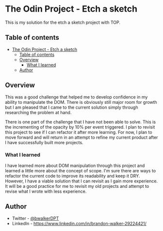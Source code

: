 # The Odin Project - Etch a sketch

This is my solution for the etch a sketch project with TOP.

## Table of contents

- [The Odin Project - Etch a sketch](#the-odin-project---etch-a-sketch)
  - [Table of contents](#table-of-contents)
  - [Overview](#overview)
    - [What I learned](#what-i-learned)
  - [Author](#author)

## Overview

This was a good challenge that helped me to develop confidence in my ability to manipulate the DOM. There is obviously still major room for growth but I am pleased that I came to the current solution simply through researching the problem at hand.

There is one part of the challenge that I have not been able to solve. This is the incrementing of the opacity by 10% per event triggered. I plan to revisit this project to see if I can refactor it after more learning. For now, I plan to move forward and will return in an attempt to refine my current product after I have successfully built more projects.

### What I learned

I have learned more about DOM manipulation through this project and learned a little more about the concept of scope. I'm sure there are ways to refactor the current code to improve its readability and keep it DRY. However, I have a viable solution that I can revisit as I gain more experience. It will be a good practice for me to revisit my old projects and attempt to revise what I wrote with less experience.

## Author

- Twitter - [@bwalkerDPT](https://www.twitter.com/bwalkerDPT)
- LinkedIn - https://www.linkedin.com/in/brandon-walker-29224421/
